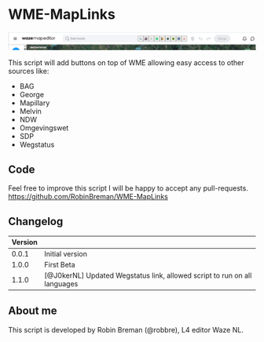 # WME-MapLinks

![screenshot](screenshot.png)

This script will add  buttons on top of WME allowing easy access to other sources like:

- BAG
- George
- Mapillary
- Melvin
- NDW
- Omgevingswet
- SDP
- Wegstatus

## Code
Feel free to improve this script I will be happy to accept any pull-requests.
https://github.com/RobinBreman/WME-MapLinks

## Changelog
|Version||
|---|---|
0.0.1 | Initial version
1.0.0 | First Beta
1.1.0 | [@J0kerNL] Updated Wegstatus link, allowed script to run on all languages

## About me
This script is developed by Robin Breman (@robbre), L4 editor Waze NL.
